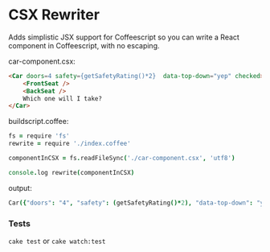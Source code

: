 # CSX Rewriter

Adds simplistic JSX support for Coffeescript so you can write a React component in Coffeescript, with no escaping.

car-component.csx:

```html
<Car doors=4 safety={getSafetyRating()*2}  data-top-down="yep" checked>
	<FrontSeat />
	<BackSeat />
	Which one will I take?
</Car>
```

buildscript.coffee:

```coffeescript
fs = require 'fs'
rewrite = require './index.coffee'

componentInCSX = fs.readFileSync('./car-component.csx', 'utf8')

console.log rewrite(componentInCSX)
```

output:

```coffeescript
Car({"doors": "4", "safety": (getSafetyRating()*2), "data-top-down": "yep", "checked": true}, FrontSeat(null), BackSeat(null), '''Which one will I take?''')
```

### Tests

`cake test` or `cake watch:test`